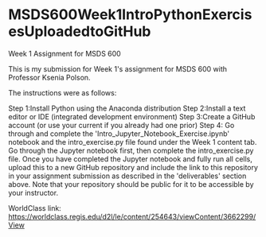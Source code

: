 # MSDS600Week1IntroPythonExercisesUploadedtoGitHub
Week 1 Assignment for MSDS 600

This is my submission for Week 1's assignment for MSDS 600 with Professor Ksenia Polson.  

The instructions were as follows:  

Step 1:Install Python using the Anaconda distribution
Step 2:Install a text editor or IDE (integrated development environment)
Step 3:Create a GitHub account (or use your current if you already had one prior) 
Step 4: Go through and complete the 'Intro_Jupyter_Notebook_Exercise.ipynb' notebook and the intro_exercise.py file found under the Week 1 content tab.
Go through the Jupyter notebook first, then complete the intro_exercise.py file.  Once you have completed the Jupyter notebook and fully run all cells, upload this to a new GitHub repository and include the link to this repository in your assignment submission as described in the 'deliverables' section above.  Note that your repository should be public for it to be accessible by your instructor.

WorldClass link: https://worldclass.regis.edu/d2l/le/content/254643/viewContent/3662299/View
